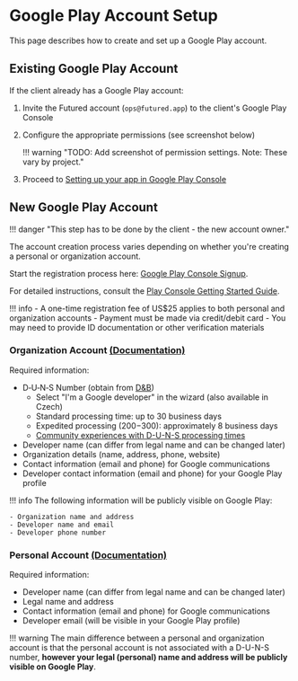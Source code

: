 # Google Play Account Setup

This page describes how to create and set up a Google Play account.

## Existing Google Play Account
If the client already has a Google Play account:

1. Invite the Futured account (`ops@futured.app`) to the client's Google Play Console
2. Configure the appropriate permissions (see screenshot below)

    !!! warning "TODO: Add screenshot of permission settings. Note: These vary by project."

3. Proceed to [Setting up your app in Google Play Console](./10_google_play_app.md)

## New Google Play Account

!!! danger "This step has to be done by the client - the new account owner."

The account creation process varies depending on whether you're creating a personal or organization account.

Start the registration process here: [Google Play Console Signup](https://play.google.com/console/signup). 

For detailed instructions, consult the [Play Console Getting Started Guide](https://support.google.com/googleplay/android-developer/answer/6112435).

!!! info
    - A one-time registration fee of US$25 applies to both personal and organization accounts
    - Payment must be made via credit/debit card
    - You may need to provide ID documentation or other verification materials

### Organization Account [(Documentation)](https://support.google.com/googleplay/android-developer/answer/13628312)

Required information:

- D‑U‑N‑S Number (obtain from [D&B](https://www.dnb.com/en-us/smb/duns/get-a-duns.html))
    - Select "I'm a Google developer" in the wizard (also available in Czech)
    - Standard processing time: up to 30 business days
    - Expedited processing ($200-$300): approximately 8 business days
    - [Community experiences with D-U-N-S processing times](https://www.reddit.com/r/smallbusiness/comments/1124z4t/dun_and_bradstreet_number_wait_time/)
- Developer name (can differ from legal name and can be changed later)
- Organization details (name, address, phone, website)
- Contact information (email and phone) for Google communications
- Developer contact information (email and phone) for your Google Play profile

!!! info
    The following information will be publicly visible on Google Play:
    
    - Organization name and address
    - Developer name and email
    - Developer phone number


### Personal Account [(Documentation)](https://support.google.com/googleplay/android-developer/answer/13628312)

Required information:

- Developer name (can differ from legal name and can be changed later)
- Legal name and address
- Contact information (email and phone) for Google communications
- Developer email (will be visible in your Google Play profile)

!!! warning
    The main difference between a personal and organization account is that the personal account is not associated with a D-U-N-S number, **however your legal (personal) name and address will be publicly visible on Google Play**.